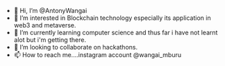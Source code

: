 - 👋 Hi, I’m @AntonyWangai
- 👀 I’m interested in Blockchain technology especially its application in web3 and metaverse.
- 🌱 I’m currently learning computer science and thus far i have not learnt alot but i'm getting there.
- 💞️ I’m looking to collaborate on hackathons.
- 📫 How to reach me....instagram account @wangai_mburu 

<!---
AntonyWangai/AntonyWangai is a ✨ special ✨ repository because its `README.md` (this file) appears on your GitHub profile.
You can click the Preview link to take a look at your changes.
--->
